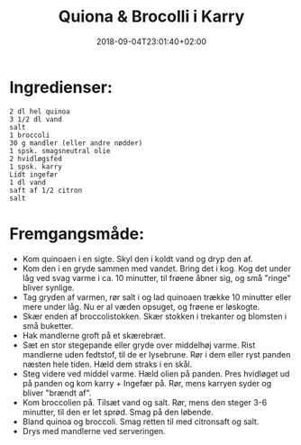 ﻿---
title: "Quiona & Brocolli i Karry"
date: 2018-09-04T23:01:40+02:00
draft: true
---
# Ingredienser:


	2 dl hel quinoa
	3 1/2 dl vand
	salt
	1 broccoli
	30 g mandler (eller andre nødder)
	1 spsk. smagsneutral olie
	2 hvidløgsfed
	1 spsk. karry
	Lidt ingefær
	1 dl vand
	saft af 1/2 citron
	salt



# Fremgangsmåde:

* Kom quinoaen i en sigte. Skyl den i koldt vand og dryp den af. 
* Kom den i en gryde sammen med vandet. Bring det i kog. Kog det under låg ved svag varme i ca. 10 minutter, til frøene åbner sig, og små "ringe" bliver synlige. 
* Tag gryden af varmen, rør salt i og lad quinoaen trække 10 minutter eller mere under låg. Nu er al 	væden opsuget, og frøene er løskogte. 
* Skær enden af broccolistokken. Skær stokken i trekanter og blomsten i små buketter. 
* Hak mandlerne groft på et skærebræt. 
* Sæt en stor stegepande eller gryde over middelhøj varme. Rist mandlerne uden fedtstof, til de er 	lysebrune. Rør i dem eller ryst panden næsten hele tiden. Hæld dem straks i en skål. 
* Steg videre ved middel varme. Hæld olien på panden. Pres hvidløget ud på panden og kom karry + Ingefær 	på. Rør, mens karryen syder og bliver "brændt af". 
* Kom broccolien på. Tilsæt vand og salt. Rør, mens den steger 3-6 minutter, til den er let sprød. Smag 	på den løbende. 
* Bland quinoa og broccoli. Smag retten til med citronsaft og salt. 
* Drys med mandlerne ved serveringen. 
